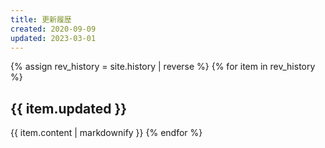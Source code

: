 ```yaml
---
title: 更新履歴
created: 2020-09-09
updated: 2023-03-01
---
```

{% assign rev_history = site.history | reverse %}
{% for item in rev_history %}
## <a name="{{ item.updated }}">{{ item.updated }}</a>
{{ item.content | markdownify }}
{% endfor %}
